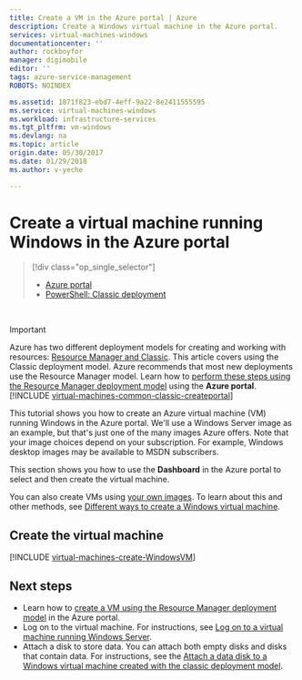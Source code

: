 ```yaml
---
title: Create a VM in the Azure portal | Azure
description: Create a Windows virtual machine in the Azure portal.
services: virtual-machines-windows
documentationcenter: ''
author: rockboyfor
manager: digimobile
editor: ''
tags: azure-service-management
ROBOTS: NOINDEX

ms.assetid: 1871f823-ebd7-4eff-9a22-8e2411555595
ms.service: virtual-machines-windows
ms.workload: infrastructure-services
ms.tgt_pltfrm: vm-windows
ms.devlang: na
ms.topic: article
origin.date: 05/30/2017
ms.date: 01/29/2018
ms.author: v-yeche

---
```

# Create a virtual machine running Windows in the Azure portal
> [!div class="op_single_selector"]
> * [Azure portal](tutorial.md)
> * [PowerShell: Classic deployment](create-powershell.md)
>
>

<br>

> [!IMPORTANT]
> Azure has two different deployment models for creating and working with resources: [Resource Manager and Classic](../../../resource-manager-deployment-model.md). This article covers using the Classic deployment model. Azure recommends that most new deployments use the Resource Manager model. Learn how to [perform these steps using the Resource Manager deployment model](../../virtual-machines-windows-hero-tutorial.md?toc=%2fvirtual-machines%2fwindows%2ftoc.json) using the **Azure portal**.
> [!INCLUDE [virtual-machines-common-classic-createportal](../../../../includes/virtual-machines-classic-portal.md)]

This tutorial shows you how to create an Azure virtual machine (VM) running Windows in the Azure portal. We'll use a Windows Server image as an example, but that's just one of the many images Azure offers. Note that your image choices depend on your subscription. For example, Windows desktop images may be available to MSDN subscribers.

This section shows you how to use the **Dashboard** in the Azure portal to select and then create the virtual machine.

You can also create VMs using [your own images](createupload-vhd.md). To learn about this and other methods, see [Different ways to create a Windows virtual machine](../../virtual-machines-windows-creation-choices.md?toc=%2fvirtual-machines%2fwindows%2ftoc.json).

## <a id="createvirtualmachine"> </a>Create the virtual machine
[!INCLUDE [virtual-machines-create-WindowsVM](../../../../includes/virtual-machines-create-windowsvm.md)]

## Next steps
* Learn how to [create a VM using the Resource Manager deployment model](../../virtual-machines-windows-hero-tutorial.md?toc=%2fvirtual-machines%2fwindows%2ftoc.json) in the Azure portal.
* Log on to the virtual machine. For instructions, see [Log on to a virtual machine running Windows Server](connect-logon.md).
* Attach a disk to store data. You can attach both empty disks and disks that contain data. For instructions, see the [Attach a data disk to a Windows virtual machine created with the classic deployment model](attach-disk.md).

<!-- Update_Description: update meta properties, rename the article -->
<!--ms.date: 01/29/2018-->